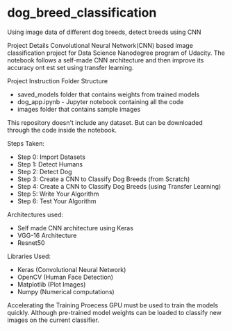 # dog_breed_classification
Using image data of different dog breeds, detect breeds using CNN

Project Details
Convolutional Neural Network(CNN) based image classification project for Data Science Nanodegree program of Udacity. The notebook follows a self-made CNN architecture and then improve its accuracy ont est set using transfer learning.

Project Instruction
Folder Structure
- saved_models folder that contains weights from trained models
- dog_app.ipynb - Jupyter notebook containing all the code
- images folder that contains sample images

This repository doesn't include any dataset. But can be downloaded through the code inside the notebook.

Steps Taken: 
- Step 0: Import Datasets
- Step 1: Detect Humans
- Step 2: Detect Dog
- Step 3: Create a CNN to Classify Dog Breeds (from Scratch)
- Step 4: Create a CNN to Classify Dog Breeds (using Transfer Learning)
- Step 5: Write Your Algorithm
- Step 6: Test Your Algorithm

Architectures used:
- Self made CNN architecture using Keras
- VGG-16 Architecture
- Resnet50

Libraries Used:
- Keras (Convolutional Neural Network)
- OpenCV (Human Face Detection)
- Matplotlib (Plot Images)
- Numpy (Numerical computations)

Accelerating the Training Proecess
GPU must be used to train the models quickly. Although pre-trained model weights can be loaded to classify new images on the current classifier.
